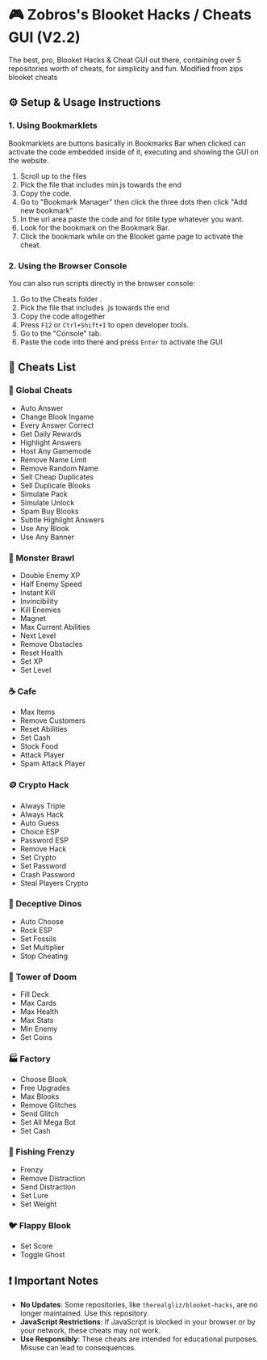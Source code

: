 # 🎮 Zobros's Blooket Hacks / Cheats GUI (V2.2)
The best, pro, Blooket Hacks & Cheat GUI out there, containing over 5 repositories worth of cheats, for simplicity and fun.
Modified from zips blooket cheats





## ⚙️ Setup & Usage Instructions

### 1. Using Bookmarklets

Bookmarklets are buttons basically in Bookmarks Bar when clicked can activate the code embedded inside of it, executing and showing the GUI on the website. 

1. Scroll up to the files
2. Pick the file that includes min.js towards the end
3. Copy the code.
5. Go to "Bookmark Manager" then click the three dots then click "Add new bookmark"
6. In the url area paste the code and for titile type whatever you want.
7. Look for the bookmark on the Bookmark Bar. 
8. Click the bookmark while on the Blooket game page to activate the cheat.

### 2. Using the Browser Console

You can also run scripts directly in the browser console:

1. Go to the Cheats folder .
2. Pick the file that includes .js towards the end
3. Copy the code altogether
5. Press `F12` or `Ctrl+Shift+I` to open developer tools.
6. Go to the "Console" tab.
7. Paste the code into there and press `Enter` to activate the GUI

## 🧰 Cheats List

### 🎯 Global Cheats

* Auto Answer
* Change Blook Ingame
* Every Answer Correct
* Get Daily Rewards
* Highlight Answers
* Host Any Gamemode
* Remove Name Limit
* Remove Random Name
* Sell Cheap Duplicates
* Sell Duplicate Blooks
* Simulate Pack
* Simulate Unlock
* Spam Buy Blooks
* Subtle Highlight Answers
* Use Any Blook
* Use Any Banner

### 🧟 Monster Brawl

* Double Enemy XP
* Half Enemy Speed
* Instant Kill
* Invincibility
* Kill Enemies
* Magnet
* Max Current Abilities
* Next Level
* Remove Obstacles
* Reset Health
* Set XP
* Set Level

### ☕ Cafe

* Max Items
* Remove Customers
* Reset Abilities
* Set Cash
* Stock Food
* Attack Player
* Spam Attack Player

### 🪙 Crypto Hack

* Always Triple
* Always Hack
* Auto Guess
* Choice ESP
* Password ESP
* Remove Hack
* Set Crypto
* Set Password
* Crash Password
* Steal Players Crypto

### 🦖 Deceptive Dinos

* Auto Choose
* Rock ESP
* Set Fossils
* Set Multiplier
* Stop Cheating

### 🗼 Tower of Doom

* Fill Deck
* Max Cards
* Max Health
* Max Stats
* Min Enemy
* Set Coins

### 🏭 Factory

* Choose Blook
* Free Upgrades
* Max Blooks
* Remove Glitches
* Send Glitch
* Set All Mega Bot
* Set Cash

### 🎣 Fishing Frenzy

* Frenzy
* Remove Distraction
* Send Distraction
* Set Lure
* Set Weight

### 🐦 Flappy Blook

* Set Score
* Toggle Ghost

## ❗ Important Notes

* **No Updates**: Some repositories, like `therealgliz/blooket-hacks`, are no longer maintained. Use this repository.
* **JavaScript Restrictions**: If JavaScript is blocked in your browser or by your network, these cheats may not work.
* **Use Responsibly**: These cheats are intended for educational purposes. Misuse can lead to consequences.
